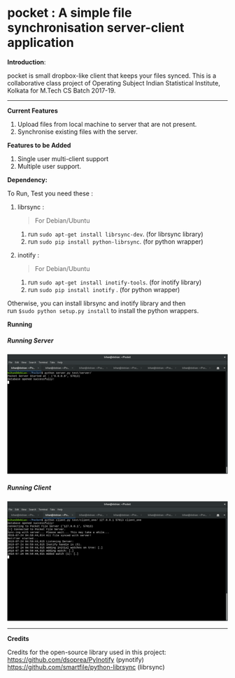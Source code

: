 # pocket : A simple file synchronisation server-client application 

**Introduction**:

pocket is small dropbox-like client that keeps your files synced. This is a collaborative class project of Operating Subject Indian Statistical Institute, Kolkata for M.Tech CS Batch 2017-19.

****
**Current Features**

1. Upload files from local machine to server that are not present.
2. Synchronise existing files with the server.

**Features to be Added**

1. Single user multi-client support
2. Multiple user support.

**Dependency:**

To Run, Test you need these :

1. librsync :
     >For Debian/Ubuntu<br/>

      1. run `sudo apt-get install librsync-dev`. (for librsync library)      
      2. run `sudo pip install python-librsync`.  (for python wrapper)

2. inotify  :
      >For Debian/Ubuntu
      
      1. run `sudo apt-get install inotify-tools`.   (for inotify library)      
      2. run `sudo pip install inotify`  .   (for python wrapper)

Otherwise, you can install librsync and inotify library and then            
run `$sudo python setup.py install` to install the python wrappers.

**Running**

##### Running Server<br/>

<img src='images/server.png' width = 800>


##### Running Client<br/>

<img src='images/client_one.png' width = 800>


****
**Credits**

Credits for the open-source library used in this project:<br/>
https://github.com/dsoprea/PyInotify    (pynotify)<br/>
https://github.com/smartfile/python-librsync    (librsync)
